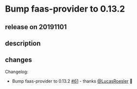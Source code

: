# Bump faas-provider to 0.13.2

## release on 20191101

## description

## changes

Changelog:

* Bump faas-provider to 0.13.2 <a class="issue-link js-issue-link" data-error-text="Failed to load title" data-id="514957110" data-permission-text="Title is private" data-url="https://github.com/openfaas/faas-swarm/issues/61" data-hovercard-type="pull_request" data-hovercard-url="/openfaas/faas-swarm/pull/61/hovercard" href="https://github.com/openfaas/faas-swarm/pull/61">#61</a> - thanks <a class="user-mention notranslate" data-hovercard-type="user" data-hovercard-url="/users/LucasRoesler/hovercard" data-octo-click="hovercard-link-click" data-octo-dimensions="link_type:self" href="https://github.com/LucasRoesler">@LucasRoesler</a> 🎉

